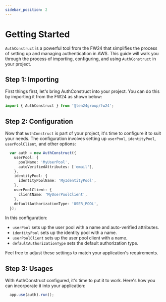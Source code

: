 ```yaml
---
sidebar_position: 2
---
```


# Getting Started

`AuthConstruct` is a powerful tool from the FW24 that simplifies the process of setting up and managing authentication in AWS. This guide will walk you through the process of importing, configuring, and using `AuthConstruct` in your project.

## Step 1: Importing

First things first, let's bring AuthConstruct into your project. You can do this by importing it from the FW24 as shown below:

```ts
import { AuthConstruct } from '@ten24group/fw24';
```

## Step 2: Configuration

Now that `AuthConstruct` is part of your project, it's time to configure it to suit your needs. The configuration involves setting up `userPool`, `identityPool`, `userPoolClient`, and other options:

```ts
  var auth = new AuthConstruct({
    userPool: {
      poolName: 'MyUserPool',
      autoVerifiedAttributes: ['email'],
    },
    identityPool: {
      identityPoolName: 'MyIdentityPool',
    },
    userPoolClient: {
      clientName: 'MyUserPoolClient',
    },
    defaultAuthorizationType: 'USER_POOL',
  });
```

In this configuration:

- `userPool` sets up the user pool with a name and auto-verified attributes.
- `identityPool` sets up the identity pool with a name.
- `userPoolClient` sets up the user pool client with a name.
- `defaultAuthorizationType` sets the default authorization type.

Feel free to adjust these settings to match your application's requirements.

## Step 3: Usages

With AuthConstruct configured, it's time to put it to work. Here's how you can incorporate it into your application:

```ts
  app.use(auth).run();
```

